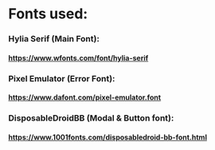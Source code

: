 # Fonts used:

### Hylia Serif (Main Font): 
#### https://www.wfonts.com/font/hylia-serif
### Pixel Emulator (Error Font): 
#### https://www.dafont.com/pixel-emulator.font
### DisposableDroidBB (Modal & Button font): 
#### https://www.1001fonts.com/disposabledroid-bb-font.html